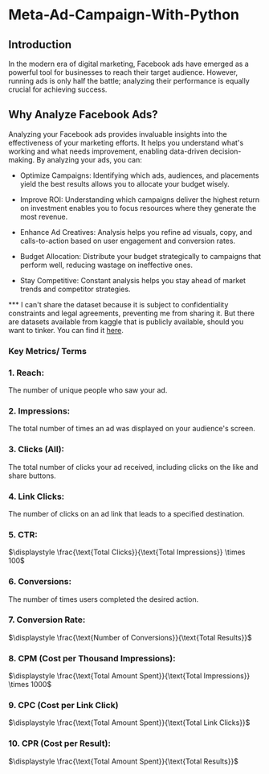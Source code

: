 # Meta-Ad-Campaign-With-Python

## Introduction
In the modern era of digital marketing, Facebook ads have emerged as a powerful tool for businesses to reach their target audience. However, running ads is only half the battle; analyzing their performance is equally crucial for achieving success.

## Why Analyze Facebook Ads?
Analyzing your Facebook ads provides invaluable insights into the effectiveness of your marketing efforts. It helps you understand what's working and what needs improvement, enabling data-driven decision-making. By analyzing your ads, you can:

  - Optimize Campaigns: Identifying which ads, audiences, and placements yield the best results allows you to allocate your budget wisely.

  - Improve ROI: Understanding which campaigns deliver the highest return on investment enables you to focus resources where they generate the most revenue.

  - Enhance Ad Creatives: Analysis helps you refine ad visuals, copy, and calls-to-action based on user engagement and conversion rates.

  - Budget Allocation: Distribute your budget strategically to campaigns that perform well, reducing wastage on ineffective ones.

  - Stay Competitive: Constant analysis helps you stay ahead of market trends and competitor strategies.

*** I can't share the dataset because it is subject to confidentiality constraints and legal agreements, preventing me from sharing it. But there are datasets available from kaggle that is publicly available, should you want to tinker. You can find it [here](https://www.kaggle.com/datasets/madislemsalu/facebook-ad-campaign).


### Key Metrics/ Terms

### 1. Reach: 

The number of unique people who saw your ad.

### 2. Impressions: 

The total number of times an ad was displayed on your audience's screen.

### 3. Clicks (All): 

The total number of clicks your ad received, including clicks on the like and share buttons.

### 4. Link Clicks: 

The number of clicks on an ad link that leads to a specified destination.

### 5. CTR: 

$\displaystyle \frac{\text{Total Clicks}}{\text{Total Impressions}} \times 100$

### 6. Conversions: 

The number of times users completed the desired action.
### 7. Conversion Rate: 

$\displaystyle \frac{\text{Number of Conversions}}{\text{Total Results}}$

### 8. CPM (Cost per Thousand Impressions):

$\displaystyle \frac{\text{Total Amount Spent}}{\text{Total Impressions}} \times 1000$

### 9. CPC (Cost per Link Click)

$\displaystyle \frac{\text{Total Amount Spent}}{\text{Total Link Clicks}}$

### 10. CPR (Cost per Result):
$\displaystyle \frac{\text{Total Amount Spent}}{\text{Total Results}}$
